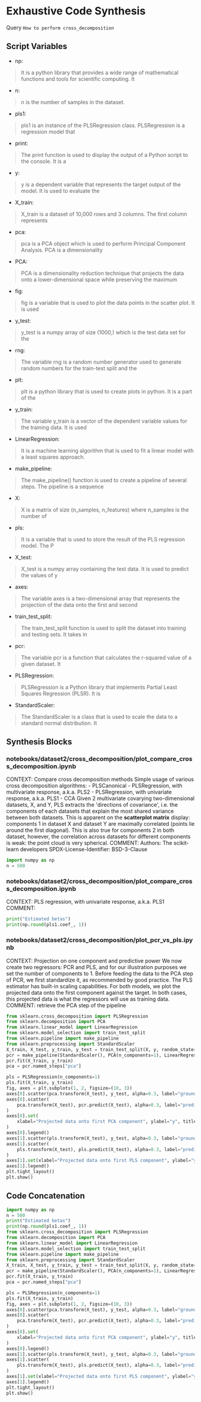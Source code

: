 # Exhaustive Code Synthesis
Query `How to perform cross_decomposition`
## Script Variables
- np:<br>
>It is a python library that provides a wide range of mathematical functions and tools for scientific computing. It
- n:<br>
>n is the number of samples in the dataset.
- pls1:<br>
>pls1 is an instance of the PLSRegression class. PLSRegression is a regression model that
- print:<br>
>The print function is used to display the output of a Python script to the console. It is a
- y:<br>
>y is a dependent variable that represents the target output of the model. It is used to evaluate the
- X_train:<br>
>X_train is a dataset of 10,000 rows and 3 columns. The first column represents
- pca:<br>
>pca is a PCA object which is used to perform Principal Component Analysis. PCA is a dimensionality
- PCA:<br>
>PCA is a dimensionality reduction technique that projects the data onto a lower-dimensional space while preserving the maximum
- fig:<br>
>fig is a variable that is used to plot the data points in the scatter plot. It is used
- y_test:<br>
>y_test is a numpy array of size (1000,) which is the test data set for the
- rng:<br>
>The variable rng is a random number generator used to generate random numbers for the train-test split and the
- plt:<br>
>plt is a python library that is used to create plots in python. It is a part of the
- y_train:<br>
>The variable y_train is a vector of the dependent variable values for the training data. It is used
- LinearRegression:<br>
>It is a machine learning algorithm that is used to fit a linear model with a least squares approach.
- make_pipeline:<br>
>The make_pipeline() function is used to create a pipeline of several steps. The pipeline is a sequence
- X:<br>
>X is a matrix of size (n_samples, n_features) where n_samples is the number of
- pls:<br>
>It is a variable that is used to store the result of the PLS regression model. The P
- X_test:<br>
>X_test is a numpy array containing the test data. It is used to predict the values of y
- axes:<br>
>The variable axes is a two-dimensional array that represents the projection of the data onto the first and second
- train_test_split:<br>
>The train_test_split function is used to split the dataset into training and testing sets. It takes in
- pcr:<br>
>The variable pcr is a function that calculates the r-squared value of a given dataset. It
- PLSRegression:<br>
>PLSRegression is a Python library that implements Partial Least Squares Regression (PLSR). It is
- StandardScaler:<br>
>The StandardScaler is a class that is used to scale the data to a standard normal distribution. It
## Synthesis Blocks
### notebooks/dataset2/cross_decomposition/plot_compare_cross_decomposition.ipynb
CONTEXT:   Compare cross decomposition methods  Simple usage of various cross decomposition algorithms:  - PLSCanonical - PLSRegression, with
multivariate response, a.k.a. PLS2 - PLSRegression, with univariate response, a.k.a. PLS1 - CCA  Given 2 multivariate covarying two-dimensional
datasets, X, and Y, PLS extracts the 'directions of covariance', i.e. the components of each datasets that explain the most shared variance between
both datasets. This is apparent on the **scatterplot matrix** display: components 1 in dataset X and dataset Y are maximally correlated (points lie
around the first diagonal). This is also true for components 2 in both dataset, however, the correlation across datasets for different components is
weak: the point cloud is very spherical.  COMMENT: Authors: The scikit-learn developers SPDX-License-Identifier: BSD-3-Clause
```python
import numpy as np
n = 500
```

### notebooks/dataset2/cross_decomposition/plot_compare_cross_decomposition.ipynb
CONTEXT:  PLS regression, with univariate response, a.k.a. PLS1   COMMENT:
```python
print("Estimated betas")
print(np.round(pls1.coef_, 1))
```

### notebooks/dataset2/cross_decomposition/plot_pcr_vs_pls.ipynb
CONTEXT:  Projection on one component and predictive power  We now create two regressors: PCR and PLS, and for our illustration purposes we set the
number of components to 1. Before feeding the data to the PCA step of PCR, we first standardize it, as recommended by good practice. The PLS estimator
has built-in scaling capabilities.  For both models, we plot the projected data onto the first component against the target. In both cases, this
projected data is what the regressors will use as training data.   COMMENT: retrieve the PCA step of the pipeline
```python
from sklearn.cross_decomposition import PLSRegression
from sklearn.decomposition import PCA
from sklearn.linear_model import LinearRegression
from sklearn.model_selection import train_test_split
from sklearn.pipeline import make_pipeline
from sklearn.preprocessing import StandardScaler
X_train, X_test, y_train, y_test = train_test_split(X, y, random_state=rng)
pcr = make_pipeline(StandardScaler(), PCA(n_components=1), LinearRegression())
pcr.fit(X_train, y_train)
pca = pcr.named_steps["pca"]

pls = PLSRegression(n_components=1)
pls.fit(X_train, y_train)
fig, axes = plt.subplots(1, 2, figsize=(10, 3))
axes[0].scatter(pca.transform(X_test), y_test, alpha=0.3, label="ground truth")
axes[0].scatter(
    pca.transform(X_test), pcr.predict(X_test), alpha=0.3, label="predictions"
)
axes[0].set(
    xlabel="Projected data onto first PCA component", ylabel="y", title="PCR / PCA"
)
axes[0].legend()
axes[1].scatter(pls.transform(X_test), y_test, alpha=0.3, label="ground truth")
axes[1].scatter(
    pls.transform(X_test), pls.predict(X_test), alpha=0.3, label="predictions"
)
axes[1].set(xlabel="Projected data onto first PLS component", ylabel="y", title="PLS")
axes[1].legend()
plt.tight_layout()
plt.show()
```

## Code Concatenation
```python
import numpy as np
n = 500
print("Estimated betas")
print(np.round(pls1.coef_, 1))
from sklearn.cross_decomposition import PLSRegression
from sklearn.decomposition import PCA
from sklearn.linear_model import LinearRegression
from sklearn.model_selection import train_test_split
from sklearn.pipeline import make_pipeline
from sklearn.preprocessing import StandardScaler
X_train, X_test, y_train, y_test = train_test_split(X, y, random_state=rng)
pcr = make_pipeline(StandardScaler(), PCA(n_components=1), LinearRegression())
pcr.fit(X_train, y_train)
pca = pcr.named_steps["pca"]

pls = PLSRegression(n_components=1)
pls.fit(X_train, y_train)
fig, axes = plt.subplots(1, 2, figsize=(10, 3))
axes[0].scatter(pca.transform(X_test), y_test, alpha=0.3, label="ground truth")
axes[0].scatter(
    pca.transform(X_test), pcr.predict(X_test), alpha=0.3, label="predictions"
)
axes[0].set(
    xlabel="Projected data onto first PCA component", ylabel="y", title="PCR / PCA"
)
axes[0].legend()
axes[1].scatter(pls.transform(X_test), y_test, alpha=0.3, label="ground truth")
axes[1].scatter(
    pls.transform(X_test), pls.predict(X_test), alpha=0.3, label="predictions"
)
axes[1].set(xlabel="Projected data onto first PLS component", ylabel="y", title="PLS")
axes[1].legend()
plt.tight_layout()
plt.show()
```
